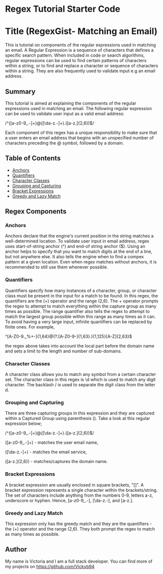 # Regex Tutorial Starter Code
# Title (RegexGist- Matching an Email)

This is tutorial on components of the regular expressions used in matching an email. A Regular Expression is a sequence of characters that defines a specific search pattern. When included in code or search algorithms, regular expressions can be used to find certain patterns of characters within a string, or to find and replace a character or sequence of characters within a string. They are also frequently used to validate input e.g an email address.


## Summary

This tutorial is aimed at explaining the components of the regular expressions used in matching an email.
The following regular expression can be used to validate user input as a valid email address:

/^([a-z0-9_\.-]+)@([\da-z\.-]+)\.([a-z\.]{2,6})$/

Each component of this regex has a unique responsibility to make sure that a user enters an email address that begins with an unspecified number of characters preceding the @ symbol, followed by a domain.

## Table of Contents

- [Anchors](#anchors)
- [Quantifiers](#quantifiers)
- [Character Classes](#character-classes)
- [Grouping and Capturing](#grouping-and-capturing)
- [Bracket Expressions](#bracket-expressions)
- [Greedy and Lazy Match](#greedy-and-lazy-match)

## Regex Components

### Anchors
 Anchors declare that the engine's current position in the string matches a well-determined location. To validate user input in email address, regex uses start-of-string anchor (^) and end-of string anchor ($). Using an anchor helps to specify that you want to match digits at the end of a line, but not anywhere else. It also tells the engine when to find a compex pattern at a given location. Even when regex matches without anchors, it is recommended to still use them whenever possible.

### Quantifiers
Quantifiers specify how many instances of a character, group, or character class must be present in the input for a match to be found. In this regex, the quantifiers are the (+) operator and the range (2,6). The + operator prompts the regex to attempt to match everything within the capture group as many times as possible. The range quantifier also tells the regex to attempt to match the largest group possible within this range as many times as it can. 
To avoid having a very large input, infinite quantifiers can be replaced by finite ones. For example,

^[A-Z0-9._%+-]{1,64}@(?:[A-Z0-9-]{1,63}\.){1,125}[A-Z]{2,63}$ 

the regex above takes into account the local part before the domain name and sets a limit to the length and number of sub-domains.


### Character Classes

A character class allows you to match any symbol from a certain character set. The character class in this regex is  \d which is used to match any digit character. The backlash / is used to separate the digit class from the letter d.

### Grouping and Capturing

There are three capturing groups in this expression and they are captured within a Captured Group using parenthesis (). Take a look at this regular expression below;

/^([a-z0-9_.-]+)@([\da-z.-]+).([a-z.]{2,6})$/

([a-z0-9_.-]+) - matches the user email name,

([\da-z.-]+) - matches the email service,

([a-z\.]{2,6}) - matches/captures the domain name.

### Bracket Expressions

A bracket expression are usually enclosed in square brackets, "[]". A bracket expression represents a single character within the brackets/string. The set of characters include anything from the numbers 0-9, letters a-z, underscore or hyphen. Hence, [a-z0-9_.-], [\da-z.-], and [a-z.].

### Greedy and Lazy Match

This expression only has the greedy match and they are the quantifiers - the (+) operator and the range (2,6). They both prompt the regex to match as many times as possible.


## Author

My name is Victoria and I am a full stack developer. You can find more of my projects on https://github.com/Vickyb94
